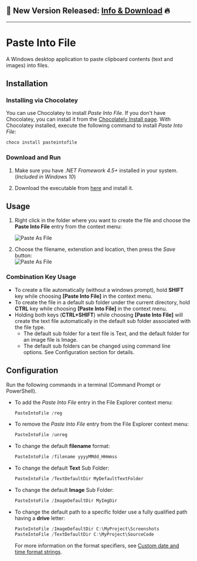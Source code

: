 ## 📢 New Version Released: [Info & Download](https://github.com/David-Maisonave/PasteIntoFile/releases/latest) 🔥
---
# Paste Into File

A Windows desktop application to paste clipboard contents (text and images) into files.

## Installation

### Installing via Chocolatey

You can use Chocolatey to install *Paste Into File*. If you don't have Chocolatey, you can install it from the [Chocolately Install page](https://chocolatey.org/install). With Chocolatey installed, execute the following command to install *Paste Into File*:

```powershell
choco install pasteintofile
``` 

### Download and Run

1. Make sure you have _.NET Framework 4.5+_ installed in your system. (_Included in Windows 10_)

2. Download the executable from [here](https://github.com/David-Maisonave/PasteIntoFile/releases/latest) and install it.

## Usage

1. Right click in the folder where you want to create the file and choose the **Paste Into File** entry from the context menu:

   ![Paste As File](PasteIntoFile/menu.png)
   <br/>

2. Choose the filename, extenstion and location, then press the *Save* button:<br/>
   ![Paste As File](PasteIntoFile/screenshot.png)

### Combination Key Usage
* To create a file automatically (without a windows prompt), hold **SHIFT** key while choosing **[Paste Into File]** in the context menu.
* To create the file in a default sub folder under the current directory, hold **CTRL** key while choosing **[Paste Into File]** in the context menu.
* Holding both keys (**CTRL+SHIFT**) while choosing **[Paste Into File]** will create the text file automatically in the default sub folder associated with the file type.
  * The default sub folder for a text file is Text, and the default folder for an image file is Image.
  * The default sub folders can be changed using command line options. See Configuration section for details.

## Configuration

Run the following commands in a terminal (Command Prompt or PowerShell).

- To add the *Paste Into File* entry in the File Explorer context menu:

   ```powershell
   PasteIntoFile /reg
   ``` 

- To remove the *Paste Into File* entry from the File Explorer context menu:

   ```powershell
   PasteIntoFile /unreg
   ``` 

- To change the default **filename** format:

   ```powershell
   PasteIntoFile /filename yyyyMMdd_HHmmss
   ``` 
    

- To change the default **Text** Sub Folder:

   ```powershell
   PasteIntoFile /TextDefaultDir MyDefaultTextFolder
   ``` 
    

- To change the default **Image** Sub Folder:

   ```powershell
   PasteIntoFile /ImageDefaultDir MyImgDir
   ``` 
    

- To change the default path to a specific folder use a fully qualified path having a **drive** letter:
   ```powershell
   PasteIntoFile /ImageDefaultDir C:\MyProject\Screenshots
   PasteIntoFile /TextDefaultDir C:\MyProject\SourceCode
   ``` 
 
    
   For more information on the format specifiers, see [Custom date and time format strings](https://docs.microsoft.com/en-us/dotnet/standard/base-types/custom-date-and-time-format-strings).

